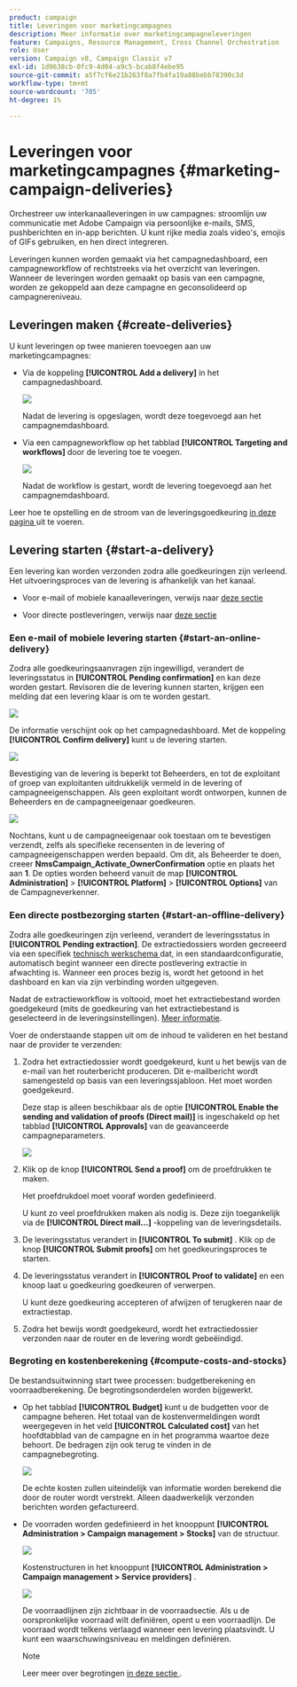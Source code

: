 ```yaml
---
product: campaign
title: Leveringen voor marketingcampagnes
description: Meer informatie over marketingcampagneleveringen
feature: Campaigns, Resource Management, Cross Channel Orchestration
role: User
version: Campaign v8, Campaign Classic v7
exl-id: 1d9638cb-0fc9-4d04-a9c5-bcab8f4ebe95
source-git-commit: a5f7cf6e21b263f8a7fb4fa19a88bebb78390c3d
workflow-type: tm+mt
source-wordcount: '705'
ht-degree: 1%

---
```


# Leveringen voor marketingcampagnes {#marketing-campaign-deliveries}

Orchestreer uw interkanaalleveringen in uw campagnes: stroomlijn uw communicatie met Adobe Campaign via persoonlijke e-mails, SMS, pushberichten en in-app berichten. U kunt rijke media zoals video&#39;s, emojis of GIFs gebruiken, en hen direct integreren.

Leveringen kunnen worden gemaakt via het campagnedashboard, een campagneworkflow of rechtstreeks via het overzicht van leveringen. Wanneer de leveringen worden gemaakt op basis van een campagne, worden ze gekoppeld aan deze campagne en geconsolideerd op campagnereniveau.

## Leveringen maken {#create-deliveries}

U kunt leveringen op twee manieren toevoegen aan uw marketingcampagnes:

* Via de koppeling **[!UICONTROL Add a delivery]** in het campagnedashboard.

  ![](assets/campaign_op_add_delivery.png)

  Nadat de levering is opgeslagen, wordt deze toegevoegd aan het campagnemdashboard.

* Via een campagneworkflow op het tabblad **[!UICONTROL Targeting and workflows]** door de levering toe te voegen.

  ![](assets/campaign-wf-delivery.png)

  Nadat de workflow is gestart, wordt de levering toegevoegd aan het campagnemdashboard.

Leer hoe te opstelling en de stroom van de leveringsgoedkeuring [ in deze pagina ](marketing-campaign-approval.md) uit te voeren.

## Levering starten {#start-a-delivery}

Een levering kan worden verzonden zodra alle goedkeuringen zijn verleend. Het uitvoeringsproces van de levering is afhankelijk van het kanaal.

* Voor e-mail of mobiele kanaalleveringen, verwijs naar [ deze sectie ](#start-an-online-delivery)

* Voor directe postleveringen, verwijs naar [ deze sectie ](#start-an-offline-delivery)

### Een e-mail of mobiele levering starten {#start-an-online-delivery}

Zodra alle goedkeuringsaanvragen zijn ingewilligd, verandert de leveringsstatus in **[!UICONTROL Pending confirmation]** en kan deze worden gestart. Revisoren die de levering kunnen starten, krijgen een melding dat een levering klaar is om te worden gestart.

![](assets/confirm-delivery.png)

De informatie verschijnt ook op het campagnedashboard. Met de koppeling **[!UICONTROL Confirm delivery]** kunt u de levering starten.

![](assets/confirm-delivery-from-dashboard.png)

Bevestiging van de levering is beperkt tot Beheerders, en tot de exploitant of groep van exploitanten uitdrukkelijk vermeld in de levering of campagneeigenschappen. Als geen exploitant wordt ontworpen, kunnen de Beheerders en de campagneeigenaar goedkeuren.

![](assets/select-delivery-reviewers.png)

Nochtans, kunt u de campagneeigenaar ook toestaan om te bevestigen verzendt, zelfs als specifieke recensenten in de levering of campagneeigenschappen werden bepaald. Om dit, als Beheerder te doen, creeer **NmsCampaign_Activate_OwnerConfirmation** optie en plaats het aan **1**. De opties worden beheerd vanuit de map **[!UICONTROL Administration]** > **[!UICONTROL Platform]** > **[!UICONTROL Options]** van de Campagneverkenner.


### Een directe postbezorging starten {#start-an-offline-delivery}

Zodra alle goedkeuringen zijn verleend, verandert de leveringsstatus in **[!UICONTROL Pending extraction]**. De extractiedossiers worden gecreeerd via een specifiek [ technisch werkschema ](../workflow/technical-workflows.md) dat, in een standaardconfiguratie, automatisch begint wanneer een directe postlevering extractie in afwachting is. Wanneer een proces bezig is, wordt het getoond in het dashboard en kan via zijn verbinding worden uitgegeven.

Nadat de extractieworkflow is voltooid, moet het extractiebestand worden goedgekeurd (mits de goedkeuring van het extractiebestand is geselecteerd in de leveringsinstellingen). [Meer informatie](marketing-campaign-approval.md#approving-an-extraction-file).

Voer de onderstaande stappen uit om de inhoud te valideren en het bestand naar de provider te verzenden:

1. Zodra het extractiedossier wordt goedgekeurd, kunt u het bewijs van de e-mail van het routerbericht produceren. Dit e-mailbericht wordt samengesteld op basis van een leveringssjabloon. Het moet worden goedgekeurd.

   Deze stap is alleen beschikbaar als de optie **[!UICONTROL Enable the sending and validation of proofs (Direct mail)]** is ingeschakeld op het tabblad **[!UICONTROL Approvals]** van de geavanceerde campagneparameters.

   ![](assets/enable-proof-validation.png)

1. Klik op de knop **[!UICONTROL Send a proof]** om de proefdrukken te maken.

   Het proefdrukdoel moet vooraf worden gedefinieerd.

   U kunt zo veel proefdrukken maken als nodig is. Deze zijn toegankelijk via de **[!UICONTROL Direct mail...]** -koppeling van de leveringsdetails.

1. De leveringsstatus verandert in **[!UICONTROL To submit]** . Klik op de knop **[!UICONTROL Submit proofs]** om het goedkeuringsproces te starten.

1. De leveringsstatus verandert in **[!UICONTROL Proof to validate]** en een knoop laat u goedkeuring goedkeuren of verwerpen.

   U kunt deze goedkeuring accepteren of afwijzen of terugkeren naar de extractiestap.

1. Zodra het bewijs wordt goedgekeurd, wordt het extractiedossier verzonden naar de router en de levering wordt gebeëindigd.

### Begroting en kostenberekening {#compute-costs-and-stocks}

De bestandsuitwinning start twee processen: budgetberekening en voorraadberekening. De begrotingsonderdelen worden bijgewerkt.

* Op het tabblad **[!UICONTROL Budget]** kunt u de budgetten voor de campagne beheren. Het totaal van de kostenvermeldingen wordt weergegeven in het veld **[!UICONTROL Calculated cost]** van het hoofdtabblad van de campagne en in het programma waartoe deze behoort. De bedragen zijn ook terug te vinden in de campagnebegroting.

  ![](assets/campaign-budget-tab.png)

  De echte kosten zullen uiteindelijk van informatie worden berekend die door de router wordt verstrekt. Alleen daadwerkelijk verzonden berichten worden gefactureerd.

* De voorraden worden gedefinieerd in het knooppunt **[!UICONTROL Administration > Campaign management > Stocks]** van de structuur.

  ![](assets/campaign-stocks.png)

  Kostenstructuren in het knooppunt **[!UICONTROL Administration > Campaign management > Service providers]** .

  ![](assets/campaign-service-providers.png)

  De voorraadlijnen zijn zichtbaar in de voorraadsectie. Als u de oorspronkelijke voorraad wilt definiëren, opent u een voorraadlijn. De voorraad wordt telkens verlaagd wanneer een levering plaatsvindt. U kunt een waarschuwingsniveau en meldingen definiëren.


  >[!NOTE]
  >
  >Leer meer over begrotingen [ in deze sectie ](providers-stocks-and-budgets.md).
